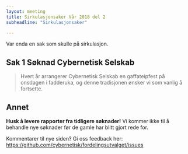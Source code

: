 ```yaml
---
layout: meeting
title: Sirkulasjonsaker Vår 2018 del 2
subheadline: "Sirkulasjonsaker"

---
```


Var enda en sak som skulle på sirkulasjon.

## Sak 1 Søknad Cybernetisk Selskab
> Hvert år arrangerer Cybernetisk Selskab en gaffateipfest på onsdagen i fadderuka, og denne
tradisjonen ønsker vi som vanlig å fortsette. 



## Annet

**Husk å levere rapporter fra tidligere søknader!** Vi kommer ikke til å behandle nye søknader før de gamle har blitt gjort rede for.

Kommentarer til nye siden? Gi oss feedback her: https://github.com/cybernetisk/fordelingsutvalget/issues
